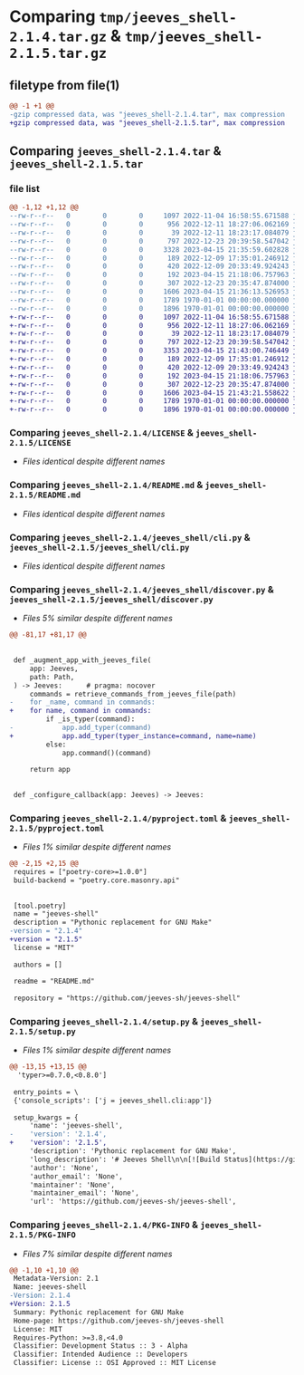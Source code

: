# Comparing `tmp/jeeves_shell-2.1.4.tar.gz` & `tmp/jeeves_shell-2.1.5.tar.gz`

## filetype from file(1)

```diff
@@ -1 +1 @@
-gzip compressed data, was "jeeves_shell-2.1.4.tar", max compression
+gzip compressed data, was "jeeves_shell-2.1.5.tar", max compression
```

## Comparing `jeeves_shell-2.1.4.tar` & `jeeves_shell-2.1.5.tar`

### file list

```diff
@@ -1,12 +1,12 @@
--rw-r--r--   0        0        0     1097 2022-11-04 16:58:55.671588 jeeves_shell-2.1.4/LICENSE
--rw-r--r--   0        0        0      956 2022-12-11 18:27:06.062169 jeeves_shell-2.1.4/README.md
--rw-r--r--   0        0        0       39 2022-12-11 18:23:17.084079 jeeves_shell-2.1.4/jeeves_shell/__init__.py
--rw-r--r--   0        0        0      797 2022-12-23 20:39:58.547042 jeeves_shell-2.1.4/jeeves_shell/cli.py
--rw-r--r--   0        0        0     3328 2023-04-15 21:35:59.602828 jeeves_shell-2.1.4/jeeves_shell/discover.py
--rw-r--r--   0        0        0      189 2022-12-09 17:35:01.246912 jeeves_shell-2.1.4/jeeves_shell/entry_points.py
--rw-r--r--   0        0        0      420 2022-12-09 20:33:49.924243 jeeves_shell-2.1.4/jeeves_shell/errors.py
--rw-r--r--   0        0        0      192 2023-04-15 21:18:06.757963 jeeves_shell-2.1.4/jeeves_shell/import_by_path.py
--rw-r--r--   0        0        0      307 2022-12-23 20:35:47.874000 jeeves_shell-2.1.4/jeeves_shell/jeeves.py
--rw-r--r--   0        0        0     1606 2023-04-15 21:36:13.526953 jeeves_shell-2.1.4/pyproject.toml
--rw-r--r--   0        0        0     1789 1970-01-01 00:00:00.000000 jeeves_shell-2.1.4/setup.py
--rw-r--r--   0        0        0     1896 1970-01-01 00:00:00.000000 jeeves_shell-2.1.4/PKG-INFO
+-rw-r--r--   0        0        0     1097 2022-11-04 16:58:55.671588 jeeves_shell-2.1.5/LICENSE
+-rw-r--r--   0        0        0      956 2022-12-11 18:27:06.062169 jeeves_shell-2.1.5/README.md
+-rw-r--r--   0        0        0       39 2022-12-11 18:23:17.084079 jeeves_shell-2.1.5/jeeves_shell/__init__.py
+-rw-r--r--   0        0        0      797 2022-12-23 20:39:58.547042 jeeves_shell-2.1.5/jeeves_shell/cli.py
+-rw-r--r--   0        0        0     3353 2023-04-15 21:43:00.746449 jeeves_shell-2.1.5/jeeves_shell/discover.py
+-rw-r--r--   0        0        0      189 2022-12-09 17:35:01.246912 jeeves_shell-2.1.5/jeeves_shell/entry_points.py
+-rw-r--r--   0        0        0      420 2022-12-09 20:33:49.924243 jeeves_shell-2.1.5/jeeves_shell/errors.py
+-rw-r--r--   0        0        0      192 2023-04-15 21:18:06.757963 jeeves_shell-2.1.5/jeeves_shell/import_by_path.py
+-rw-r--r--   0        0        0      307 2022-12-23 20:35:47.874000 jeeves_shell-2.1.5/jeeves_shell/jeeves.py
+-rw-r--r--   0        0        0     1606 2023-04-15 21:43:21.558622 jeeves_shell-2.1.5/pyproject.toml
+-rw-r--r--   0        0        0     1789 1970-01-01 00:00:00.000000 jeeves_shell-2.1.5/setup.py
+-rw-r--r--   0        0        0     1896 1970-01-01 00:00:00.000000 jeeves_shell-2.1.5/PKG-INFO
```

### Comparing `jeeves_shell-2.1.4/LICENSE` & `jeeves_shell-2.1.5/LICENSE`

 * *Files identical despite different names*

### Comparing `jeeves_shell-2.1.4/README.md` & `jeeves_shell-2.1.5/README.md`

 * *Files identical despite different names*

### Comparing `jeeves_shell-2.1.4/jeeves_shell/cli.py` & `jeeves_shell-2.1.5/jeeves_shell/cli.py`

 * *Files identical despite different names*

### Comparing `jeeves_shell-2.1.4/jeeves_shell/discover.py` & `jeeves_shell-2.1.5/jeeves_shell/discover.py`

 * *Files 5% similar despite different names*

```diff
@@ -81,17 +81,17 @@
 
 
 def _augment_app_with_jeeves_file(
     app: Jeeves,
     path: Path,
 ) -> Jeeves:      # pragma: nocover
     commands = retrieve_commands_from_jeeves_file(path)
-    for _name, command in commands:
+    for name, command in commands:
         if _is_typer(command):
-            app.add_typer(command)
+            app.add_typer(typer_instance=command, name=name)
         else:
             app.command()(command)
 
     return app
 
 
 def _configure_callback(app: Jeeves) -> Jeeves:
```

### Comparing `jeeves_shell-2.1.4/pyproject.toml` & `jeeves_shell-2.1.5/pyproject.toml`

 * *Files 1% similar despite different names*

```diff
@@ -2,15 +2,15 @@
 requires = ["poetry-core>=1.0.0"]
 build-backend = "poetry.core.masonry.api"
 
 
 [tool.poetry]
 name = "jeeves-shell"
 description = "Pythonic replacement for GNU Make"
-version = "2.1.4"
+version = "2.1.5"
 license = "MIT"
 
 authors = []
 
 readme = "README.md"
 
 repository = "https://github.com/jeeves-sh/jeeves-shell"
```

### Comparing `jeeves_shell-2.1.4/setup.py` & `jeeves_shell-2.1.5/setup.py`

 * *Files 1% similar despite different names*

```diff
@@ -13,15 +13,15 @@
  'typer>=0.7.0,<0.8.0']
 
 entry_points = \
 {'console_scripts': ['j = jeeves_shell.cli:app']}
 
 setup_kwargs = {
     'name': 'jeeves-shell',
-    'version': '2.1.4',
+    'version': '2.1.5',
     'description': 'Pythonic replacement for GNU Make',
     'long_description': '# Jeeves Shell\n\n[![Build Status](https://github.com/jeeves-sh/jeeves-shell/workflows/test/badge.svg?branch=master&event=push)](https://github.com/jeeves-sh/jeeves-shell/actions?query=workflow%3Atest)\n[![codecov](https://codecov.io/gh/jeeves-sh/jeeves-shell/branch/master/graph/badge.svg)](https://codecov.io/gh/jeeves-sh/jeeves-shell)\n[![Python Version](https://img.shields.io/pypi/pyversions/jeeves-shell.svg)](https://pypi.org/project/jeeves-shell/)\n[![wemake-python-styleguide](https://img.shields.io/badge/style-wemake-000000.svg)](https://github.com/wemake-services/wemake-python-styleguide)\n\nA Pythonic replacement for GNU Make, with re-usability and modularity added as a bonus.\n\n\n## Installation\n\n```bash\npip install jeeves-shell\n```\n\n## License\n\n[MIT](https://github.com/jeeves-sh/jeeves-shell/blob/master/LICENSE)\n\n\n## Credits\n\nThis project was generated with [`wemake-python-package`](https://github.com/wemake-services/wemake-python-package).\n\n',
     'author': 'None',
     'author_email': 'None',
     'maintainer': 'None',
     'maintainer_email': 'None',
     'url': 'https://github.com/jeeves-sh/jeeves-shell',
```

### Comparing `jeeves_shell-2.1.4/PKG-INFO` & `jeeves_shell-2.1.5/PKG-INFO`

 * *Files 7% similar despite different names*

```diff
@@ -1,10 +1,10 @@
 Metadata-Version: 2.1
 Name: jeeves-shell
-Version: 2.1.4
+Version: 2.1.5
 Summary: Pythonic replacement for GNU Make
 Home-page: https://github.com/jeeves-sh/jeeves-shell
 License: MIT
 Requires-Python: >=3.8,<4.0
 Classifier: Development Status :: 3 - Alpha
 Classifier: Intended Audience :: Developers
 Classifier: License :: OSI Approved :: MIT License
```

